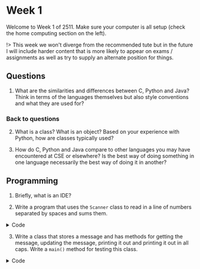 # Week 1

Welcome to Week 1 of 2511.  Make sure your computer is all setup (check the home computing section on the left).

!> This week we won't diverge from the recommended tute but in the future I will include harder content that is more likely to appear on exams / assignments as well as try to supply an alternate position for things.

## Questions

1. What are the similarities and differences between C, Python and Java? Think in terms of the languages themselves but also style conventions and what they are used for?

### Back to questions

2. What is a class? What is an object? Based on your experience with Python, how are classes typically used?

3. How do C, Python and Java compare to other languages you may have encountered at CSE or elsewhere? Is the best way of doing something in one language necessarily the best way of doing it in another?

## Programming

1. Briefly, what is an IDE?

2. Write a program that uses the `Scanner` class to read in a line of numbers separated by spaces and sums them.

<details>
<summary>Code</summary>

[](Tute1/src/sum/Sum.java ':include :type=code java')

</details>

3. Write a class that stores a message and has methods for getting the message, updating the message, printing it out and printing it out in all caps. Write a `main()` method for testing this class.

<details>
<summary>Code</summary>

[](Tute1/src/shouter/C_shouter.c ':include :type=code c')

[](Tute1/src/shouter/Shouter.java ':include :type=code java')

</details>